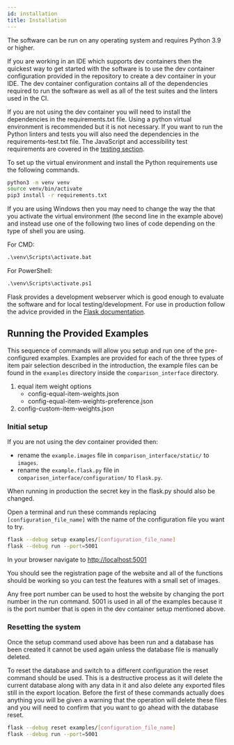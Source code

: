 ```yaml
---
id: installation
title: Installation
---
```


The software can be run on any operating system and requires Python 3.9 or higher.

If you are working in an IDE which supports dev containers then the quickest way to get started with the software is to use the dev container configuration provided in the repository to create a dev container in your IDE. The dev container configuration contains all of the dependencies required to run the software as well as all of the test suites and the linters used in the CI.

If you are not using the dev container you will need to install the dependencies in the requirements.txt file. Using a python virtual environment is recommended but it is not necessary. If you want to run the Python linters and tests you will also need the dependencies in the requirements-test.txt file. The JavaScript and accessibility test requirements are covered in the [testing section](testing.md).

To set up the virtual environment and install the Python requirements use the following commands.

```bash
python3 -m venv venv
source venv/bin/activate
pip3 install -r requirements.txt
```

If you are using Windows then you may need to change the way the that you activate the virtual environment (the second line in the example above) and instead use one of the following two lines of code depending on the type of shell you are using.

For CMD:

```ps
.\venv\Scripts\activate.bat
```

For PowerShell:

```ps
.\venv\Scripts\activate.ps1
```

Flask provides a development webserver which is good enough to evaluate the software and for local testing/development. For use in production follow the advice provided in the [Flask documentation](https://flask.palletsprojects.com/en/3.0.x/deploying/).

## Running the Provided Examples

This sequence of commands will allow you setup and run one of the pre-configured examples. Examples are provided for each of the three types of item pair selection described in the introduction, the example files can be found in the `examples` directory inside the `comparison_interface` directory.

1. equal item weight options
    + config-equal-item-weights.json
    + config-equal-item-weights-preference.json
1. config-custom-item-weights.json

### Initial setup

If you are not using the dev container provided then:

+ rename the `example.images` file in `comparison_interface/static/` to `images`.
+ rename the `example.flask.py` file in `comparison_interface/configuration/` to `flask.py`.

When running in production the secret key in the flask.py should also be changed.

Open a terminal and run these commands replacing ```[configuration_file_name]``` with the name of the configuration file you want to try.

```bash
flask --debug setup examples/[configuration_file_name]
flask --debug run --port=5001
```

In your browser navigate to <http://localhost:5001>

You should see the registration page of the website and all of the functions should be working so you can test the features with a small set of images.

Any free port number can be used to host the website by changing the port number in the run command. 5001 is used in all of the examples because it is the port number that is open in the dev container setup mentioned above.

### Resetting the system

Once the setup command used above has been run and a database has been created it cannot be used again unless the database file is manually deleted.

To reset the database and switch to a different configuration the reset command should be used. This is a destructive process as it will delete the current database along with any data in it and also delete any exported files still in the export location. Before the first of these commands actually does anything you will be given a warning that the operation will delete these files and you will need to confirm that you want to go ahead with the database reset.

```bash
flask --debug reset examples/[configuration_file_name]
flask --debug run --port=5001
```
